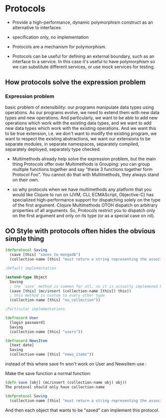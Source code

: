 
# Protocols 
- Provide a high-performance, dynamic polymorphism construct as an alternative to interfaces
- specification only, no implementation

- Protocols are a mechanism for polymorphism.
- Protocols can be useful for defining an external boundary, such as an interface to a service. In this case it's useful to have polymorphism so we can substitute different services, or use mock services for testing.


## How protocols solve the expression problem

### Expression problem
basic problem of extensibility: our programs manipulate data types using operations.
As our programs evolve, we need to extend them with new data types and new operations.
And particularly, we want to be able to add new operations which work with the existing data types, 
and we want to add new data types which work with the existing operations.
And we want this to be true extension, i.e. we don't want to modify the existing program, 
we want to respect the existing abstractions, we want our extensions to be separate modules, 
in separate namespaces, separately compiled, separately deployed, separately type checked. 

- Multimethods already help solve the expression problem, but the main thing Protocols offer 
over Multimethods is Grouping: you can group multiple functions together and say 
"these 3 functions together form Protocol Foo". You cannot do that with Multimethods, 
they always stand on their own. 

- so why protocols when we have multimethods
any platform that you would like Clojure to run on (JVM, CLI, ECMAScript, Objective-C) has specialized high-performance support for dispatching solely on the type of the first argument. Clojure Multimethods OTOH dispatch on arbitrary properties of all arguments.
So, Protocols restrict you to dispatch only on the first argument and only on its type (or as a special case on nil).


## OO Style with protocols often hides the obvious simple thing 
```Clojure
(defprotocol Saving
  (save [this] "saves to mongodb")
  (collection-name [this] "must return a string representing the associated MongoDB collection"))

;Default implementation

(extend-type Object
  Saving
  ; the `save` method is common for all, so it is actually implemened here
  (save [this] (mc/insert (collection-name [this]) this))
  ; this method is custom to every other type
  (collection-name [this] "no_collection"))

;Particular implementations

(defrecord User
  [login password]
  Saving
  (collection-name [this] "users"))

(defrecord NewsItem
  [text date]
  Saving
  (collection-name [this] "news_items"))
```
  
instead of this where save fn won't work on User and NewsItem use : 

Make the save function a normal function:

```Clojure 
(defn save [obj] (mc/insert (collection-name obj) obj))
The protocol should only have collection-name

(defprotocol Saving
  (collection-name [this] "must return a string representing the associated MongoDB collection"))
````
And then each object that wants to be "saved" can implement this protocol.


